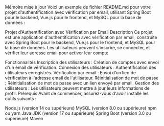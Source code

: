 Mémoire mise à jour
Voici un exemple de fichier README.md pour votre projet d'authentification avec vérification par email, utilisant Spring Boot pour le backend, Vue.js pour le frontend, et MySQL pour la base de données :

Projet d'Authentification avec Vérification par Email
Description
Ce projet est une application d'authentification avec vérification par email, construite avec Spring Boot pour le backend, Vue.js pour le frontend, et MySQL pour la base de données. Les utilisateurs peuvent s'inscrire, se connecter, et vérifier leur adresse email pour activer leur compte.

Fonctionnalités
Inscription des utilisateurs : Création de comptes avec envoi d'un email de vérification.
Connexion des utilisateurs : Authentification des utilisateurs enregistrés.
Vérification par email : Envoi d'un lien de vérification à l'adresse email de l'utilisateur.
Réinitialisation de mot de passe : Réinitialisation de mot de passe avec un lien envoyé par email.
Gestion des utilisateurs : Les utilisateurs peuvent mettre à jour leurs informations de profil.
Prérequis
Avant de commencer, assurez-vous d'avoir installé les outils suivants :

Node.js (version 14 ou supérieure)
MySQL (version 8.0 ou supérieure)
npm ou yarn
Java JDK (version 17 ou supérieure)
Spring Boot (version 3.0 ou supérieure)
Maven
